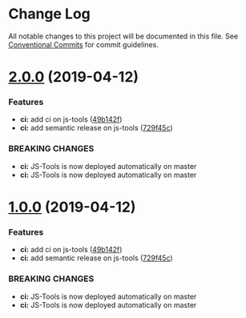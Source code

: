 # Change Log

All notable changes to this project will be documented in this file.
See [Conventional Commits](https://conventionalcommits.org) for commit guidelines.

# [2.0.0](https://github.com/manomanotech/js-tools/compare/v0.0.25...v2.0.0) (2019-04-12)


### Features

* **ci:** add ci on js-tools ([49b142f](https://github.com/manomanotech/js-tools/commit/49b142f))
* **ci:** add semantic release on js-tools ([729f45c](https://github.com/manomanotech/js-tools/commit/729f45c))


### BREAKING CHANGES

* **ci:** JS-Tools is now deployed automatically on master
* **ci:** JS-Tools is now deployed automatically on master





# [1.0.0](https://github.com/manomanotech/js-tools/compare/v0.0.25...v1.0.0) (2019-04-12)


### Features

* **ci:** add ci on js-tools ([49b142f](https://github.com/manomanotech/js-tools/commit/49b142f))
* **ci:** add semantic release on js-tools ([729f45c](https://github.com/manomanotech/js-tools/commit/729f45c))


### BREAKING CHANGES

* **ci:** JS-Tools is now deployed automatically on master
* **ci:** JS-Tools is now deployed automatically on master
